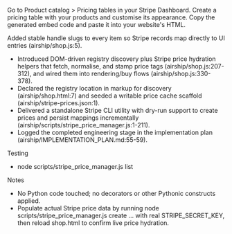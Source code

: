 Go to Product catalog > Pricing tables in your Stripe Dashboard.
Create a pricing table with your products and customise its appearance.
Copy the generated embed code and paste it into your website's HTML.


 Added stable handle slugs to every item so Stripe records map directly to UI entries (airship/shop.js:5).
  - Introduced DOM-driven registry discovery plus Stripe price hydration helpers that fetch, normalise, and stamp
  price tags (airship/shop.js:207-312), and wired them into rendering/buy flows (airship/shop.js:330-378).
  - Declared the registry location in markup for discovery (airship/shop.html:7) and seeded a writable price cache
  scaffold (airship/stripe-prices.json:1).
  - Delivered a standalone Stripe CLI utility with dry-run support to create prices and persist mappings
  incrementally (airship/scripts/stripe_price_manager.js:1-211).
  - Logged the completed engineering stage in the implementation plan (airship/IMPLEMENTATION_PLAN.md:55-59).

  Testing

  - node scripts/stripe_price_manager.js list

  Notes

  - No Python code touched; no decorators or other Pythonic constructs applied.
  - Populate actual Stripe price data by running node scripts/stripe_price_manager.js create … with real
  STRIPE_SECRET_KEY, then reload shop.html to confirm live price hydration.